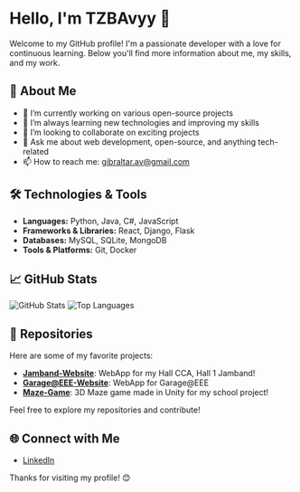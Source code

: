 # Hello, I'm TZBAvyy 👋

Welcome to my GitHub profile! I'm a passionate developer with a love for continuous learning. Below you'll find more information about me, my skills, and my work.

## 🚀 About Me

- 🔭 I’m currently working on various open-source projects
- 🌱 I’m always learning new technologies and improving my skills
- 👯 I’m looking to collaborate on exciting projects
- 💬 Ask me about web development, open-source, and anything tech-related
- 📫 How to reach me: [gibraltar.av@gmail.com](mailto:gibraltar.av@gmail.com)

## 🛠️ Technologies & Tools

- **Languages:** Python, Java, C#, JavaScript
- **Frameworks & Libraries:** React, Django, Flask
- **Databases:** MySQL, SQLite, MongoDB
- **Tools & Platforms:** Git, Docker

## 📈 GitHub Stats

![GitHub Stats](https://github-readme-stats.vercel.app/api?username=TZBAvyy&show_icons=true&theme=radical)
![Top Languages](https://github-readme-stats.vercel.app/api/top-langs/?username=TZBAvyy&layout=compact&theme=radical)

## 📂 Repositories

Here are some of my favorite projects:

- [**Jamband-Website**](https://github.com/TZBAvyy/jamband-website): WebApp for my Hall CCA, Hall 1 Jamband!
- [**Garage@EEE-Website**](https://github.com/Garage-at-EEE/garage-website): WebApp for Garage@EEE
- [**Maze-Game**](https://github.com/TZBAvyy/maze-im2073): 3D Maze game made in Unity for my school project!

Feel free to explore my repositories and contribute!

## 🌐 Connect with Me

- [LinkedIn](https://www.linkedin.com/in/avisena-gibraltar)

Thanks for visiting my profile! 😊
